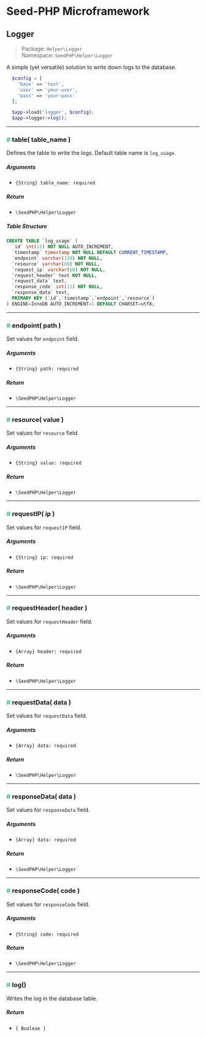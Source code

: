 # Seed-PHP Microframework

## Logger

>Package: `Helper\Logger` <br >
>Namespace: `SeedPHP\Helper\Logger`

A simple (yet versatile) solution to write down logs to the database.

```php
  $config = [
    'base' => 'test',
    'user' => 'your-user',
    'pass' => 'your-pass'
  ];

  $app->load('logger', $config);
  $app->logger->log();
```

---

### <span style="color: #42b983;">#</span> table( table_name )

Defines the table to write the logs. Default table name is `log_usage`.

##### Arguments

- `{String} table_name: required`

##### Return

- `\SeedPHP\Helper\Logger`

##### Table Structure

```sql
CREATE TABLE `log_usage` (
  `id` int(11) NOT NULL AUTO_INCREMENT,
  `timestamp` timestamp NOT NULL DEFAULT CURRENT_TIMESTAMP,
  `endpoint` varchar(120) NOT NULL,
  `resource` varchar(60) NOT NULL,
  `request_ip` varchar(60) NOT NULL,
  `request_header` text NOT NULL,
  `request_data` text,
  `response_code` int(11) NOT NULL,
  `response_data` text,
  PRIMARY KEY (`id`,`timestamp`,`endpoint`,`resource`)
) ENGINE=InnoDB AUTO_INCREMENT=1 DEFAULT CHARSET=utf8;
```

---

### <span style="color: #42b983;">#</span> endpoint( path )

Set values for `endpoint` field.

##### Arguments

- `{String} path: required`

##### Return

- `\SeedPHP\Helper\Logger`

---

### <span style="color: #42b983;">#</span> resource( value )

Set values for `resource` field.

##### Arguments

- `{String} value: required`

##### Return

- `\SeedPHP\Helper\Logger`

---

### <span style="color: #42b983;">#</span> requestIP( ip )

Set values for `requestIP` field.

##### Arguments

- `{String} ip: required`

##### Return

- `\SeedPHP\Helper\Logger`

---

### <span style="color: #42b983;">#</span> requestHeader( header )

Set values for `requestHeader` field.

##### Arguments

- `{Array} header: required`

##### Return

- `\SeedPHP\Helper\Logger`

---

### <span style="color: #42b983;">#</span> requestData( data )

Set values for `requestData` field.

##### Arguments

- `{Array} data: required`

##### Return

- `\SeedPHP\Helper\Logger`

---

### <span style="color: #42b983;">#</span> responseData( data )

Set values for `responseData` field.

##### Arguments

- `{Array} data: required`

##### Return

- `\SeedPHP\Helper\Logger`

---

### <span style="color: #42b983;">#</span> responseCode( code )

Set values for `responseCode` field.

##### Arguments

- `{String} code: required`

##### Return

- `\SeedPHP\Helper\Logger`

---

### <span style="color: #42b983;">#</span> log()

Writes the log in the database table.

##### Return

- `{ Boolean }`
